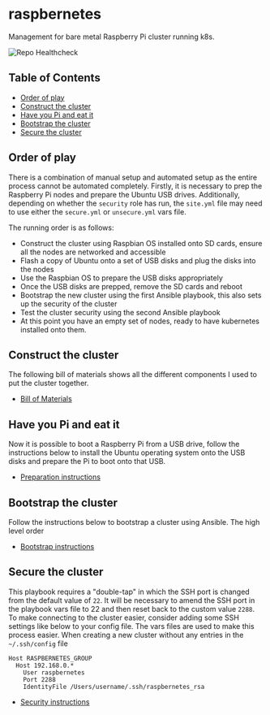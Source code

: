 # raspbernetes

Management for bare metal Raspberry Pi cluster running k8s.

![Repo Healthcheck](https://github.com/deploymentking/raspbernetes/workflows/Healthcheck/badge.svg)

## Table of Contents

<!-- toc -->

- [Order of play](#order-of-play)
- [Construct the cluster](#construct-the-cluster)
- [Have you Pi and eat it](#have-you-pi-and-eat-it)
- [Bootstrap the cluster](#bootstrap-the-cluster)
- [Secure the cluster](#secure-the-cluster)

<!-- tocstop -->

## Order of play

There is a combination of manual setup and automated setup as the entire process cannot be automated completely. Firstly,
it is necessary to prep the Raspberry Pi nodes and prepare the Ubuntu USB drives. Additionally, depending on whether the
`security` role has run, the `site.yml` file may need to use either the `secure.yml` or `unsecure.yml` vars file.

The running order is as follows:
* Construct the cluster using Raspbian OS installed onto SD cards, ensure all the nodes are networked and accessible
* Flash a copy of Ubuntu onto a set of USB disks and plug the disks into the nodes
* Use the Raspbian OS to prepare the USB disks appropriately
* Once the USB disks are prepped, remove the SD cards and reboot
* Bootstrap the new cluster using the first Ansible playbook, this also sets up the security of the cluster
* Test the cluster security using the second Ansible playbook
* At this point you have an empty set of nodes, ready to have kubernetes installed onto them.

## Construct the cluster

The following bill of materials shows all the different components I used to put the cluster together.

* [Bill of Materials](./docs/BOM.md)

## Have you Pi and eat it

Now it is possible to boot a Raspberry Pi from a USB drive, follow the instructions below to install the Ubuntu
operating system onto the USB disks and prepare the Pi to boot onto that USB.

* [Preparation instructions](unlinted/playbooks/vanilla_pi/README.md)

## Bootstrap the cluster

Follow the instructions below to bootstrap a cluster using Ansible. The high level order

* [Bootstrap instructions](unlinted/playbooks/bootstrap/README.md)

## Secure the cluster

This playbook requires a "double-tap" in which the SSH port is changed from the default value of `22`. It will be
necessary to amend the SSH port in the playbook vars file to 22 and then reset back to the custom value `2288`. To make
connecting to the cluster easier, consider adding some SSH settings like below to your config file. The vars files are
used to make this process easier. When creating a new cluster without any entries in the `~/.ssh/config` file

```
Host RASPBERNETES_GROUP
  Host 192.168.0.*
    User raspbernetes
    Port 2288
    IdentityFile /Users/username/.ssh/raspbernetes_rsa
```

* [Security instructions](unlinted/playbooks/security/README.md)
